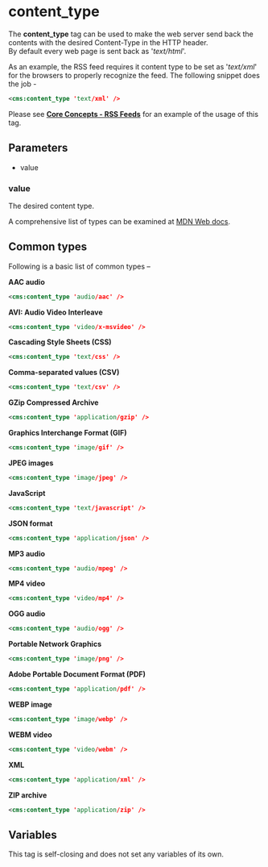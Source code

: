 # content_type

The **content_type** tag can be used to make the web server send back the contents with the desired Content-Type in the HTTP header.<br/>
By default every web page is sent back as '_text/html_'.

As an example, the RSS feed requires it content type to be set as '_text/xml_' for the browsers to properly recognize the feed. The following snippet does the job -

```xml
<cms:content_type 'text/xml' />
```

Please see [**Core Concepts - RSS Feeds**](https://docs.couchcms.com/concepts/rss-feeds.html) for an example of the usage of this tag.

## Parameters

*   value

### value

The desired content type.

A comprehensive list of types can be examined at [MDN Web docs](https://developer.mozilla.org/en-US/docs/Web/HTTP/Basics_of_HTTP/MIME_types/Common_types).

## Common types

Following is a basic list of common types &ndash;

**AAC audio**
 ```xml
<cms:content_type 'audio/aac' />
 ```
**AVI: Audio Video Interleave**
 ```xml
<cms:content_type 'video/x-msvideo' />
 ```
**Cascading Style Sheets (CSS)**
 ```xml
<cms:content_type 'text/css' />
 ```
**Comma-separated values (CSV)**
 ```xml
<cms:content_type 'text/csv' />
 ```
**GZip Compressed Archive**
 ```xml
<cms:content_type 'application/gzip' />
 ```
**Graphics Interchange Format (GIF)**
 ```xml
<cms:content_type 'image/gif' />
 ```
**JPEG images**
 ```xml
<cms:content_type 'image/jpeg' />
 ```
**JavaScript**
 ```xml
<cms:content_type 'text/javascript' />
 ```
**JSON format**
 ```xml
<cms:content_type 'application/json' />
 ```
**MP3 audio**
 ```xml
<cms:content_type 'audio/mpeg' />
 ```
**MP4 video**
 ```xml
<cms:content_type 'video/mp4' />
 ```
**OGG audio**
 ```xml
<cms:content_type 'audio/ogg' />
 ```
**Portable Network Graphics**
 ```xml
<cms:content_type 'image/png' />
 ```
**Adobe Portable Document Format (PDF)**
 ```xml
<cms:content_type 'application/pdf' />
 ```
**WEBP image**
 ```xml
<cms:content_type 'image/webp' />
 ```
**WEBM video**
 ```xml
<cms:content_type 'video/webm' />
 ```
**XML**
 ```xml
<cms:content_type 'application/xml' />
 ```
**ZIP archive**
 ```xml
<cms:content_type 'application/zip' />
 ```

## Variables

This tag is self-closing and does not set any variables of its own.
